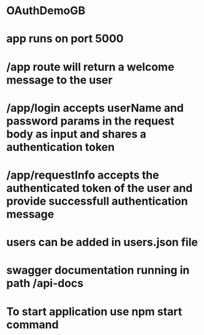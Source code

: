 # OAuthDemoGB
# app runs on port 5000 
# /app route will return a welcome message to the user 
# /app/login accepts userName and password params in the request body as input and shares a authentication token
# /app/requestInfo accepts the authenticated token of the user and provide successfull authentication message
# users can be added in users.json file
# swagger documentation running in path /api-docs
# To start application use npm start command
